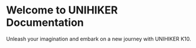 # **Welcome to UNIHIKER Documentation**
Unleash your imagination and embark on a new journey with UNIHIKER K10.
   








